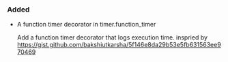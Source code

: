 <!--
A new scriv changelog fragment.

Uncomment the section that is right (remove the HTML comment wrapper).

pull request link [#1](https://github.com/DonalChilde/snippets/pull/1)
issue link [#1](https://github.com/DonalChilde/snippets/issues/1)
-->

<!--

### Removed

- A bullet item for the Removed category.

    - Pull requests
        - [#0](https://github.com/DonalChilde/snippets/pull/0)

    - closes
        - [#0](https://github.com/DonalChilde/snippets/issues/0)

-->

### Added

- A function timer decorator in timer.function_timer

  Add a function timer decorator that logs execution time.
  inspried by <https://gist.github.com/bakshiutkarsha/5f146e8da29b53e5fb631563ee970469>

<!--

### Changed

- A bullet item for the Changed category.

    - Pull requests
        - [#0](https://github.com/DonalChilde/snippets/pull/0)

    - closes
        - [#0](https://github.com/DonalChilde/snippets/issues/0)

-->
<!--

### Deprecated

- A bullet item for the Deprecated category.

    - Pull requests
        - [#0](https://github.com/DonalChilde/snippets/pull/0)

    - closes
        - [#0](https://github.com/DonalChilde/snippets/issues/0)

-->
<!--

### Fixed

- A bullet item for the Fixed category.

    - Pull requests
        - [#0](https://github.com/DonalChilde/snippets/pull/0)

    - closes
        - [#0](https://github.com/DonalChilde/snippets/issues/0)

-->
<!--

### Security

- A bullet item for the Security category.

    - Pull requests
        - [#0](https://github.com/DonalChilde/snippets/pull/0)

    - closes
        - [#0](https://github.com/DonalChilde/snippets/issues/0)

-->
